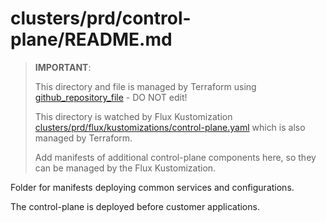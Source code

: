 # clusters/prd/control-plane/README.md

> **IMPORTANT**:
>
> This directory and file is managed by Terraform using [github_repository_file](https://registry.terraform.io/providers/integrations/github/latest/docs/resources/repository_file) - DO NOT edit!
>
> This directory is watched by Flux Kustomization [clusters/prd/flux/kustomizations/control-plane.yaml](../../../clusters/prd/flux/clusters/prd/flux/kustomizations/control-plane.yaml) which is also managed by Terraform.
>
> Add manifests of additional control-plane components here, so they can be managed by the Flux Kustomization.

Folder for manifests deploying common services and configurations.

The control-plane is deployed before customer applications.
